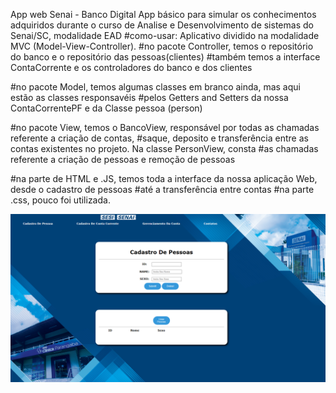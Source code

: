 App web Senai - Banco Digital
App básico para simular os conhecimentos adquiridos durante o curso de Analise e Desenvolvimento de sistemas do Senai/SC, modalidade EAD
#como-usar: Aplicativo dividido na modalidade MVC (Model-View-Controller). #no pacote Controller, temos o repositório do banco e o repositório das pessoas(clientes) #também temos a interface ContaCorrente e os controladores do banco e dos clientes

#no pacote Model, temos algumas classes em branco ainda, mas aqui estão as classes responsavéis #pelos Getters and Setters da nossa ContaCorrentePF e da Classe pessoa (person)

#no pacote View, temos o BancoView, responsável por todas as chamadas referente a criação de contas, #saque, deposito e transferência entre as contas existentes no projeto. Na classe PersonView, consta #as chamadas referente a criação de pessoas e remoção de pessoas

#na parte de HTML e .JS, temos toda a interface da nossa aplicação Web, desde o cadastro de pessoas #até a transferência entre contas #na parte .css, pouco foi utilizada.

![img.png](img.png)
